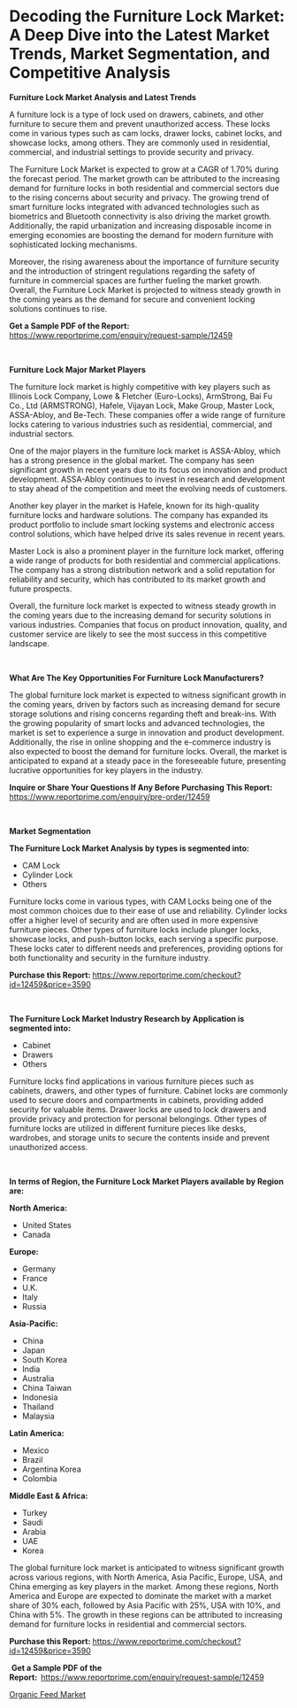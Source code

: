 <p><h1>Decoding the Furniture Lock Market: A Deep Dive into the Latest Market Trends, Market Segmentation, and Competitive Analysis</h1></p><p><strong>Furniture Lock Market Analysis and Latest Trends</strong></p>
<p><p>A furniture lock is a type of lock used on drawers, cabinets, and other furniture to secure them and prevent unauthorized access. These locks come in various types such as cam locks, drawer locks, cabinet locks, and showcase locks, among others. They are commonly used in residential, commercial, and industrial settings to provide security and privacy.</p><p>The Furniture Lock Market is expected to grow at a CAGR of 1.70% during the forecast period. The market growth can be attributed to the increasing demand for furniture locks in both residential and commercial sectors due to the rising concerns about security and privacy. The growing trend of smart furniture locks integrated with advanced technologies such as biometrics and Bluetooth connectivity is also driving the market growth. Additionally, the rapid urbanization and increasing disposable income in emerging economies are boosting the demand for modern furniture with sophisticated locking mechanisms.</p><p>Moreover, the rising awareness about the importance of furniture security and the introduction of stringent regulations regarding the safety of furniture in commercial spaces are further fueling the market growth. Overall, the Furniture Lock Market is projected to witness steady growth in the coming years as the demand for secure and convenient locking solutions continues to rise.</p></p>
<p><strong>Get a Sample PDF of the Report:&nbsp;</strong> <a href="https://www.reportprime.com/enquiry/request-sample/12459">https://www.reportprime.com/enquiry/request-sample/12459</a></p>
<p>&nbsp;</p>
<p><strong>Furniture Lock Major Market Players</strong></p>
<p><p>The furniture lock market is highly competitive with key players such as Illinois Lock Company, Lowe & Fletcher (Euro-Locks), ArmStrong, Bai Fu Co., Ltd (ARMSTRONG), Hafele, Vijayan Lock, Make Group, Master Lock, ASSA-Abloy, and Be-Tech. These companies offer a wide range of furniture locks catering to various industries such as residential, commercial, and industrial sectors.</p><p>One of the major players in the furniture lock market is ASSA-Abloy, which has a strong presence in the global market. The company has seen significant growth in recent years due to its focus on innovation and product development. ASSA-Abloy continues to invest in research and development to stay ahead of the competition and meet the evolving needs of customers.</p><p>Another key player in the market is Hafele, known for its high-quality furniture locks and hardware solutions. The company has expanded its product portfolio to include smart locking systems and electronic access control solutions, which have helped drive its sales revenue in recent years.</p><p>Master Lock is also a prominent player in the furniture lock market, offering a wide range of products for both residential and commercial applications. The company has a strong distribution network and a solid reputation for reliability and security, which has contributed to its market growth and future prospects.</p><p>Overall, the furniture lock market is expected to witness steady growth in the coming years due to the increasing demand for security solutions in various industries. Companies that focus on product innovation, quality, and customer service are likely to see the most success in this competitive landscape.</p></p>
<p>&nbsp;</p>
<p><strong>What Are The Key Opportunities For Furniture Lock Manufacturers?</strong></p>
<p><p>The global furniture lock market is expected to witness significant growth in the coming years, driven by factors such as increasing demand for secure storage solutions and rising concerns regarding theft and break-ins. With the growing popularity of smart locks and advanced technologies, the market is set to experience a surge in innovation and product development. Additionally, the rise in online shopping and the e-commerce industry is also expected to boost the demand for furniture locks. Overall, the market is anticipated to expand at a steady pace in the foreseeable future, presenting lucrative opportunities for key players in the industry.</p></p>
<p><strong>Inquire or Share Your Questions If Any Before Purchasing This Report:</strong> <a href="https://www.reportprime.com/enquiry/pre-order/12459">https://www.reportprime.com/enquiry/pre-order/12459</a></p>
<p>&nbsp;</p>
<p><strong>Market Segmentation</strong></p>
<p><strong>The Furniture Lock Market Analysis by types is segmented into:</strong></p>
<p><ul><li>CAM Lock</li><li>Cylinder Lock</li><li>Others</li></ul></p>
<p><p>Furniture locks come in various types, with CAM Locks being one of the most common choices due to their ease of use and reliability. Cylinder locks offer a higher level of security and are often used in more expensive furniture pieces. Other types of furniture locks include plunger locks, showcase locks, and push-button locks, each serving a specific purpose. These locks cater to different needs and preferences, providing options for both functionality and security in the furniture industry.</p></p>
<p><strong>Purchase this Report:&nbsp;</strong><a href="https://www.reportprime.com/checkout?id=12459&price=3590">https://www.reportprime.com/checkout?id=12459&price=3590</a></p>
<p>&nbsp;</p>
<p><strong>The Furniture Lock Market Industry Research by Application is segmented into:</strong></p>
<p><ul><li>Cabinet</li><li>Drawers</li><li>Others</li></ul></p>
<p><p>Furniture locks find applications in various furniture pieces such as cabinets, drawers, and other types of furniture. Cabinet locks are commonly used to secure doors and compartments in cabinets, providing added security for valuable items. Drawer locks are used to lock drawers and provide privacy and protection for personal belongings. Other types of furniture locks are utilized in different furniture pieces like desks, wardrobes, and storage units to secure the contents inside and prevent unauthorized access.</p></p>
<p>&nbsp;</p>
<p><strong>In terms of Region, the Furniture Lock Market Players available by Region are:</strong></p>
<p>
    <p> <strong> North America: </strong>
        <ul>
            <li>United States</li>
            <li>Canada</li>
        </ul>
        </p> 
    <p> <strong> Europe: </strong>
        <ul>
            <li>Germany</li>
            <li>France</li>
            <li>U.K.</li>
            <li>Italy</li>
            <li>Russia</li>
        </ul>
        </p> 
    <p> <strong> Asia-Pacific: </strong>
        <ul>
            <li>China</li>
            <li>Japan</li>
            <li>South Korea</li>
            <li>India</li>
            <li>Australia</li>
            <li>China Taiwan</li>
            <li>Indonesia</li>
            <li>Thailand</li>
            <li>Malaysia</li>
        </ul>
        </p> 
    <p> <strong> Latin America: </strong>
        <ul>
            <li>Mexico</li>
            <li>Brazil</li>
            <li>Argentina Korea</li>
            <li>Colombia</li>
        </ul>
        </p> 
    <p> <strong> Middle East & Africa: </strong>
        <ul>
            <li>Turkey</li>
            <li>Saudi</li>
            <li>Arabia</li>
            <li>UAE</li>
            <li>Korea</li>
        </ul>
    </p>
    </p>
<p><p>The global furniture lock market is anticipated to witness significant growth across various regions, with North America, Asia Pacific, Europe, USA, and China emerging as key players in the market. Among these regions, North America and Europe are expected to dominate the market with a market share of 30% each, followed by Asia Pacific with 25%, USA with 10%, and China with 5%. The growth in these regions can be attributed to increasing demand for furniture locks in residential and commercial sectors.</p></p>
<p><strong>Purchase this Report: </strong><a href="https://www.reportprime.com/checkout?id=12459&price=3590">https://www.reportprime.com/checkout?id=12459&price=3590</a></p>
<p>&nbsp;<strong>Get a Sample PDF of the Report:&nbsp;&nbsp;</strong><a href="https://www.reportprime.com/enquiry/request-sample/12459">https://www.reportprime.com/enquiry/request-sample/12459</a></p>
<p><strong></strong></p>
<p><p><a href="https://sudsy-motorcycle-bbc.notion.site/Organic-Feed-Market-Size-Growth-Outlook-from-2024-to-2031-projecting-at-Market-s-Trends-Analysis-b-21c24a0ebd554c96af2e6afe56ab379a">Organic Feed Market</a></p></p>